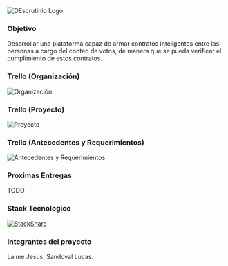 ![DEscrutinio Logo](https://github.com/yoLUkAsss/DEscrutinio/blob/master/docs/logo.png)


### Objetivo

Desarrollar una plataforma capaz de armar contratos inteligentes entre las personas a cargo del conteo de votos, de manera que se pueda verificar el cumplimiento de estos contratos.

### Trello (Organización)
![Organización](https://trello.com/b/TcThyUPk/organizaci%C3%B3n-y-entregas)

### Trello (Proyecto)
![Proyecto](https://trello.com/b/riiTpzzh/proyecto)

### Trello (Antecedentes y Requerimientos)
![Antecedentes y Requerimientos](https://trello.com/b/A7b6hlnq/antecedentes-y-requerimientos)

### Proximas Entregas

TODO

### Stack Tecnologico

[![StackShare](https://img.shields.io/badge/tech-stack-0690fa.svg?style=flat)](https://stackshare.io/yoLUkAsss/descrutinio)


### Integrantes del proyecto

Laime Jesus.
Sandoval Lucas.


